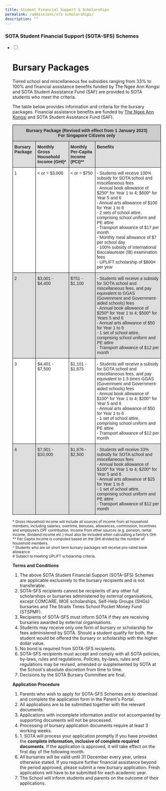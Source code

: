 ```yaml
---
title: Student Financial Support & Scholarships
permalink: /admissions/sfs-scholarships/
description: ""
---
```

### SOTA Student Financial Support (SOTA-SFS) Schemes

<ul class="jekyllcodex_accordion">
  <li>
    <input id="accordion1" type="checkbox">
		<label for="accordion1"><h1>Bursary Packages</h1>Tiered school and miscellaneous fee subsidies ranging from 33% to 100% and financial assistance benefits funded by The Ngee Ann Kongsi and SOTA Student Assistance Fund (SAF) are provided to SOTA students who meet the criteria.</label>
    <div>
      <p>The table below provides information and criteria for the bursary packages. Financial assistance benefits are funded by <a href="https://thengeeannkongsi.com.sg/en">The Ngee Ann Kongsi</a> and SOTA Student Assistance Fund (SAF).</p>
			<p><style type="text/css">
.tg  {border-collapse:collapse;border-spacing:0;}
.tg td{border-color:black;border-style:solid;border-width:1px;font-family:Arial, sans-serif;font-size:14px;
  overflow:hidden;padding:10px 5px;word-break:normal;}
.tg th{border-color:black;border-style:solid;border-width:1px;font-family:Arial, sans-serif;font-size:14px;
  font-weight:normal;overflow:hidden;padding:10px 5px;word-break:normal;}
.tg .tg-i022{background-color:#DDD;color:#222;text-align:left;vertical-align:top}
.tg .tg-1qpi{background-color:#CCC;color:#222;font-weight:bold;text-align:center;vertical-align:top}
.tg .tg-76x3{background-color:#DDD;color:#222;font-weight:bold;text-align:left;vertical-align:top}
.tg .tg-tsok{background-color:#FFF;color:#222;text-align:left;vertical-align:top}
</style>
<table class="tg">
<thead>
  <tr>
    <th colspan="4" class="tg-1qpi"><span style="font-weight:bold;background-color:#CCC">Bursary Package </span>(Revised with effect from 1 January 2023)<br><span style="font-weight:bold;background-color:#CCC">For Singapore Citizens only</span></th>
  </tr>
</thead>
<tbody>
  <tr>
    <td class="tg-76x3"><span style="font-weight:bold;background-color:#DDD">Bursary Package</span></td>
    <td class="tg-76x3"><span style="font-weight:bold;background-color:#DDD">Monthly Gross Household Income (GHI)*</span></td>
    <td class="tg-76x3"><span style="font-weight:bold;background-color:#DDD">Monthly Per-Capita Income (PCI)**</span></td>
    <td class="tg-76x3"><span style="font-weight:bold;background-color:#DDD">Benefits</span></td>
  </tr>
  <tr>
    <td class="tg-tsok">1</td>
    <td class="tg-tsok">&lt; or = $3,000<br></td>
    <td class="tg-tsok">&lt; or = $750<br></td>
    <td class="tg-tsok">- Students will receive 100% subsidy for SOTA school and miscellaneous fees<br>- Annual book allowance of $250^ for Year 1 to 4; $600^ for Year 5 and 6<br>- Annual arts allowance of $100 for Year 1 to 6<br>- 2 sets of school attire, comprising school uniform and PE attire<br>- Transport allowance of $17 per month<br>- Monthly meal allowance of $7 per school day<br>- 100% subsidy of International Baccalaureate (IB) examination fees<br>- UPLIFT scholarship of $800# per year</td>
  </tr>
  <tr>
    <td class="tg-i022"><span style="background-color:#DDD">2</span></td>
    <td class="tg-i022"><span style="background-color:#DDD">$3,001 - $4,400</span><br></td>
    <td class="tg-i022"><span style="background-color:#DDD">$751 - $1,100</span><br></td>
    <td class="tg-i022">- Students will receive a subsidy for SOTA school and miscellaneous fees, and pay equivalent to GGAS (Government and Government-aided schools) fees<br>- Annual book allowance of $250^ for Year 1 to 4; $500^ for Years 5 and 6<br>- Annual arts allowance of $50 for Year 1 to 6<br>- 1 set of school attire, comprising school uniform and PE attire<br>- Transport allowance of $12 per month</td>
  </tr>
  <tr>
    <td class="tg-tsok">3</td>
    <td class="tg-tsok">$4,401 - $7,500<br></td>
    <td class="tg-tsok">$1,101 - $1,875<br></td>
    <td class="tg-tsok">- Students will receive a subsidy for SOTA school and miscellaneous fees, and pay equivalent to 1.5 times GGAS (Government and Government-aided schools) fees<br>- Annual book allowance of $100^ for Year 1 to 4; $200^ for Year 5 and 6<br>- Annual arts allowance of $50 for Year 1 to 6<br>- 1 set of school attire, comprising school uniform and PE attire<br>- Transport allowance of $12 per month</td>
  </tr>
  <tr>
    <td class="tg-i022"><span style="background-color:#DDD">4</span></td>
    <td class="tg-i022"><span style="background-color:#DDD">$7,501 - $10,000</span><br></td>
    <td class="tg-i022"><span style="background-color:#DDD">$1,876 - $2,500</span><br></td>
    <td class="tg-i022">- Students will receive 33% subsidy for SOTA school and miscellaneous fees<br>- Annual book allowance of $100^ for Year 1 to 4; $200^ for Year 5 and 6<br>- Annual arts allowance of $25 for Year 1 to 6<br>- 1 set of school attire, comprising school uniform and PE attire<br>- Transport allowance of $12 per month</td>
  </tr>
</tbody>
			</table></p>
		<p><small>* Gross Household Income will include all sources of income from all household members, including salaries, overtime, bonuses, allowances, commission, incentives and employee’s CPF contribution. Income from other sources (e.g. pension, rental income, dividend income etc.) must also be included when calculating a family’s GHI.<br>
** Per Capita Income is computed based on the GHI divided by the number of household members.<br>
^ Students who are on short term bursary packages will receive pro-rated book allowance.<br>
# Subject to meeting UPLIFT scholarship criteria.</small></p>
		<p><b>Terms and Conditions</b></p>
		<ol>
			<li>The above SOTA Student Financial Support (SOTA-SFS) Schemes are applicable exclusively to the bursary recipients and is not transferable.</li>
			<li>SOTA-SFS recipients cannot be recipients of any other full scholarships or bursaries administered by external organisations, except COMCARE, MOE scholarships, Self-Help Groups (SHGs) bursaries and The Straits Times School Pocket Money Fund (STSPMF).</li>
			<li>Recipients of SOTA-SFS must inform SOTA if they are receiving bursaries awarded by external organisations.</li>
			<li>Students may receive only one form of bursary or scholarship for fees administered by SOTA. Should a student qualify for both, the student would be offered the bursary or scholarship with the higher dollar value.</li>
			<li>No bond is required from SOTA-SFS recipients.</li>
			<li>SOTA-SFS recipients must accept and comply with all SOTA policies, by-laws, rules and regulations. Policies, by-laws, rules and regulations may be revised, amended or supplemented by SOTA at the School's absolute discretion from time to time.</li>
			<li>Decisions by the SOTA Bursary Committee are final.</li>
		</ol>
		<p><b>Application Procedure</b></p>
		<ol>
			<li>Parents who wish to apply for SOTA-SFS Schemes are to download and complete the application form in the Parent's Portal.</li>
			<li>All applications are to be submitted together with the relevant documents.</li>
			<li>Applications with incomplete information and/or not accompanied by supporting documents will not be processed.</li>
			<li>Processing of bursary application documents require at least 3 working weeks.</li>
			<li>1.  SOTA will process your application promptly if you have provided the&nbsp;<b>complete information, inclusive of complete required documents</b>. If the application is approved, it will take effect on the first day of the following month.</li>
			<li>All bursaries will be valid until 31 December every year, unless otherwise stated. If you require further financial assistance beyond the period approved, please submit a new bursary application. Fresh applications will have to be submitted for each academic year.</li>
			<li>The School will inform students and parents on the outcome of their applications.</li>
		</ol>
    </div>
	</li>  
</ul>
	
